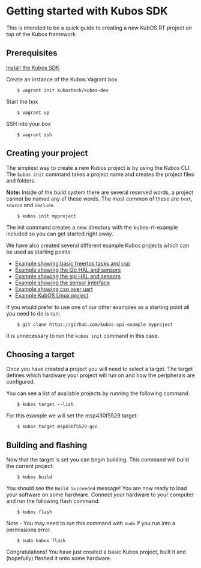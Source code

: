 # Getting started with Kubos SDK

This is intended to be a quick guide to creating a new KubOS RT project on top of the Kubos framework.

## Prerequisites

[Install the Kubos SDK](docs/cli-installing.md)

Create an instance of the Kubos Vagrant box

        $ vagrant init kubostech/kubos-dev

Start the box

        $ vagrant up

SSH into your box

        $ vagrant ssh

## Creating your project

The simplest way to create a new Kubos project is by using the Kubos CLI. The `kubos init` command takes a project name and creates the project files and folders.

**Note:** Inside of the build system there are several reserved words, a project cannot be named any of these words. The most common of these are `test`, `source` and `include`.

        $ kubos init myproject

The init command creates a new directory with the kubos-rt-example included so you can get started right away.


We have also created several different example Kubos projects which can be used as starting points.

 - [Example showing basic freertos tasks and csp](https://github.com/kubostech/kubos-rt-example)
 - [Example showing the i2c HAL and sensors](https://github.com/kubostech/kubos-i2c-example)
 - [Example showing the spi HAL and sensors](https://github.com/kubostech/kubos-spi-example)
 - [Example showing the sensor interface](https://github.com/kubostech/kubos-sensor-example)
 - [Example showing csp over uart](https://github.com/kubostech/kubos-csp-example)
 - [Example KubOS Linux project](https://github.com/kubostech/kubos-linux-example)

If you would prefer to use one of our other examples as a starting point all you need to do is run:

        $ git clone https://github.com/kubos-spi-example myproject
        
It is unnecessary to run the `kubos init` command in this case.

## Choosing a target

Once you have created a project you will need to select a target. The target defines which hardware your project will run on and how the peripherals are configured.

You can see a list of available projects by running the following command:

        $ kubos target --list

For this example we will set the msp430f5529 target:

        $ kubos target msp430f5529-gcc

## Building and flashing

Now that the target is set you can begin building. This command will build the current project:

        $ kubos build

You should see the `Build Succeeded` message! You are now ready to load your software on some hardware. Connect your hardware to your computer and run the following flash command:

        $ kubos flash

Note - You may need to run this command with `sudo` if you run into a permissions error.

        $ sudo kubos flash

Congratulations! You have just created a basic Kubos project, built it and (hopefully) flashed it onto some hardware.
